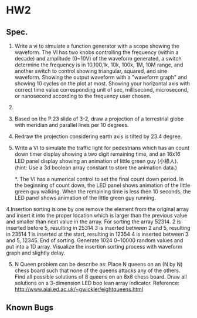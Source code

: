# HW2
## Spec.
1. Write a vi to simulate a function generator with a scope showing the waveform. The VI has two knobs controlling the frequency (within a decade) and amplitude (0~10V) of the waveform generated, a switch determine the frequency is in 10,100,1k, 10k, 100k, 1M, 10M range, and another switch to control showing triangular, squared, and sine waveform. Showing the output waveform with a "waveform graph" and showing 10 cycles on the plot at most. Showing your horizontal axis with correct time value corresponding unit of sec, millisecond, microsecond, or nanosecond according to the frequency user chosen.

2. 
  1. Based on the P.23 slide of 3-2, draw a projection of a terrestrial globe with meridian and parallel lines per 10 degrees.
  2. Redraw the projection considering earth axis is tilted by 23.4 degree.

3. Write a VI to simulate the traffic light for pedestrians which has an count down timer display showing a two digit remaining time, and an 16x16 LED panel display showing an animation of little green guy (小綠人). (hint: Use a 3d boolean array constant to store the animation data.)

   *. The VI has a numerical control to set the final count down period. In the beginning of count down, the LED panel shows animation of the little green guy walking. When the remaining time is less then 10 seconds, the LED panel shows animation of the little green guy running.

4.Insertion sorting is one by one remove the element from the original array and insert it into the proper location which is larger than the previous value and smaller than next value in the array.
   For sorting the array 52314.
   2 is inserted before 5, resulting in 25314
   3 is inserted between 2 and 5, resulting in 23514
   1 is inserted at the start, resulting in 12354
   4 is inserted between 3 and 5, 12345.
   End of sorting.
   Generate 1024 0~10000 random values and put into a 1D array. Visualize the insertion sorting process with waveform graph and slightly delay.

5. N Queen problem can be describe as: Place N queens on an (N by N) chess board such that none of the queens attacks any of the others. Find all possible solutions of 8 queens on an 8x8 chess board. Draw all solutions on a 3-dimension LED boo lean array indicator. 
   Reference: http://www.aiai.ed.ac.uk/~gwickler/eightqueens.html 

## Known Bugs
